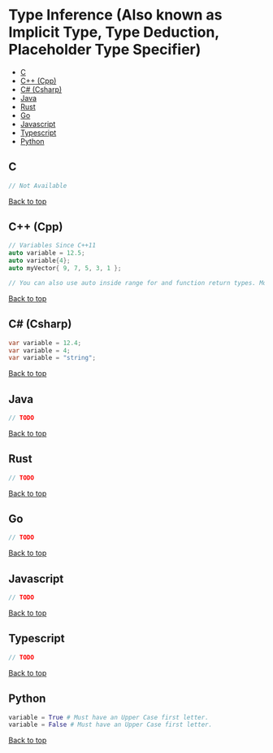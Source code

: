 # Type Inference (Also known as Implicit Type, Type Deduction, Placeholder Type Specifier)

- [C](#c)
- [C++ (Cpp)](#c-cpp)
- [C# (Csharp)](#c-csharp)
- [Java](#java)
- [Rust](#rust)
- [Go](#go)
- [Javascript](#javascript)
- [Typescript](#typescript)
- [Python](#python)

## C

```C
// Not Available
```

[Back to top](#top)

## C++ (Cpp)

```Cpp
// Variables Since C++11
auto variable = 12.5;
auto variable{4};
auto myVector{ 9, 7, 5, 3, 1 };

// You can also use auto inside range for and function return types. More on that later.
```

[Back to top](#top)

## C# (Csharp)

```Cs
var variable = 12.4;
var variable = 4;
var variable = "string";
```

[Back to top](#top)

## Java

```Java
// TODO
```

[Back to top](#top)

## Rust

```Rust
// TODO
```

[Back to top](#top)

## Go

```Go
// TODO
```

[Back to top](#top)

## Javascript

```Javascript
// TODO
```

[Back to top](#top)

## Typescript

```Typescript
// TODO
```

[Back to top](#top)

## Python

```Python
variable = True # Must have an Upper Case first letter.
variable = False # Must have an Upper Case first letter.
```

[Back to top](#top)
